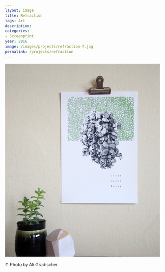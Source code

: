 ```yaml
---
layout: image
title: Refraction
tags: Art
description:
categories:
- Screenprint
year: 2016
image: /images/projects/refraction-7.jpg
permalink: /projects/refraction
---
```


<img src="/images/projects/refraction-7.jpg">
<div class="images-right"><p>&uarr; Photo by Ali Gradischer</p></div>
<section class="clear"></section>

<!--Footnotes -->

